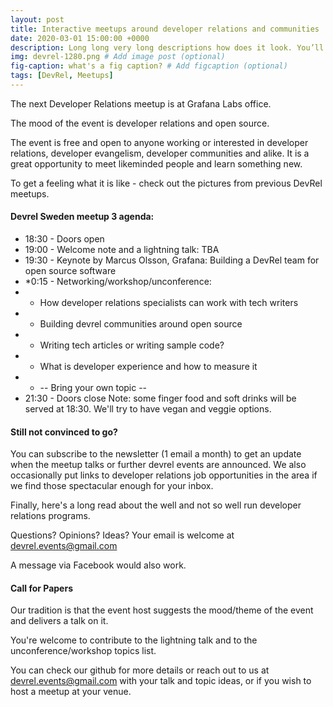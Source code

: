 ```yaml
---
layout: post
title: Interactive meetups around developer relations and communities
date: 2020-03-01 15:00:00 +0000
description: Long long very long descriptions how does it look. You’ll find this post in your `_posts` directory. Go ahead and edit it and re-build the site to see your changes. # Add post description (optional)
img: devrel-1280.png # Add image post (optional)
fig-caption: what's a fig caption? # Add figcaption (optional)
tags: [DevRel, Meetups]
---
```

The next Developer Relations meetup is at Grafana Labs office.

The mood of the event is developer relations and open source.

The event is free and open to anyone working or interested in developer relations, developer evangelism, developer communities and alike. It is a great opportunity to meet likeminded people and learn something new.

To get a feeling what it is like - check out the pictures from previous DevRel meetups.

#### Devrel Sweden meetup 3 agenda:
* 18:30 - Doors open
* 19:00 - Welcome note and a lightning talk: TBA
* 19:30 - Keynote by Marcus Olsson, Grafana: Building a DevRel team for open source software
* *0:15 - Networking/workshop/unconference:
* * How developer relations specialists can work with tech writers
* * Building devrel communities around open source
* * Writing tech articles or writing sample code?
* * What is developer experience and how to measure it
* * -- Bring your own topic --
* 21:30 - Doors close
Note: some finger food and soft drinks will be served at 18:30. We'll try to have vegan and veggie options.

#### Still not convinced to go?
You can subscribe to the newsletter (1 email a month) to get an update when the meetup talks or further devrel events are announced. We also occasionally put links to developer relations job opportunities in the area if we find those spectacular enough for your inbox.

Finally, here's a long read about the well and not so well run developer relations programs.

Questions? Opinions? Ideas?
Your email is welcome at devrel.events@gmail.com

A message via Facebook would also work.

#### Call for Papers
Our tradition is that the event host suggests the mood/theme of the event and delivers a talk on it.

You're welcome to contribute to the lightning talk and to the unconference/workshop topics list.

You can check our github for more details or reach out to us at devrel.events@gmail.com with your talk and topic ideas, or if you wish to host a meetup at your venue.